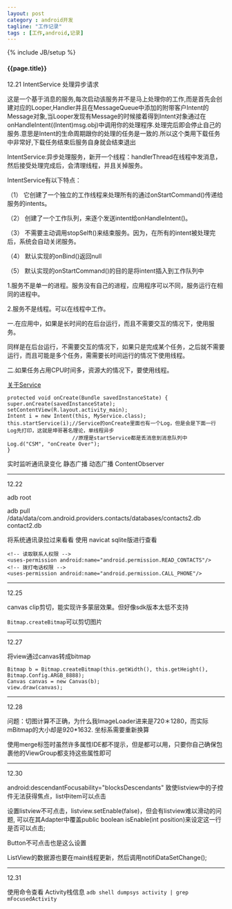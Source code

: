 ```yaml
---
layout: post
category : android开发
tagline: "工作记录"
tags : [工作,android,记录]
---
```

{% include JB/setup %}

<h4>{{page.title}}</h4>

12.21 IntentService 处理异步请求

这是一个基于消息的服务,每次启动该服务并不是马上处理你的工作,而是首先会创建对应的Looper,Handler并且在MessageQueue中添加的附带客户Intent的Message对象,当Looper发现有Message的时候接着得到Intent对象通过在onHandleIntent((Intent)msg.obj)中调用你的处理程序.处理完后即会停止自己的服务.意思是Intent的生命周期跟你的处理的任务是一致的.所以这个类用下载任务中非常好,下载任务结束后服务自身就会结束退出

IntentService:异步处理服务，新开一个线程：handlerThread在线程中发消息，然后接受处理完成后，会清理线程，并且关掉服务。

IntentService有以下特点：

（1）  它创建了一个独立的工作线程来处理所有的通过onStartCommand()传递给服务的intents。

（2）  创建了一个工作队列，来逐个发送intent给onHandleIntent()。

（3）  不需要主动调用stopSelft()来结束服务。因为，在所有的intent被处理完后，系统会自动关闭服务。

（4）  默认实现的onBind()返回null

（5）  默认实现的onStartCommand()的目的是将intent插入到工作队列中



1.服务不是单一的进程。服务没有自己的进程，应用程序可以不同，服务运行在相同的进程中。

2.服务不是线程。可以在线程中工作。

一.在应用中，如果是长时间的在后台运行，而且不需要交互的情况下，使用服务。

同样是在后台运行，不需要交互的情况下，如果只是完成某个任务，之后就不需要运行，而且可能是多个任务，需需要长时间运行的情况下使用线程。

二.如果任务占用CPU时间多，资源大的情况下，要使用线程。

[关于Service](http://blog.csdn.net/jiangwei0910410003/article/details/17008687)

    protected void onCreate(Bundle savedInstanceState) {
    super.onCreate(savedInstanceState);
    setContentView(R.layout.activity_main);
    Intent i = new Intent(this, MyService.class);
    this.startService(i);//Service的onCreate里面也有一个Log，但是会是下面一行Log先打印，这就是坤哥著名理论，单线程异步
                         //原理是startService都是丢消息到消息队列中
    Log.d("CSM", "onCreate Over");
    }



实时监听通讯录变化    静态广播 动态广播
ContentObserver

---

12.22

adb root

adb pull /data/data/com.android.providers.contacts/databases/contacts2.db  contact2.db

将系统通讯录拉过来看看  使用 navicat sqlite版进行查看

    <!-- 读取联系人权限 -->   
    <uses-permission android:name="android.permission.READ_CONTACTS"/> 
    <!-- 拨打电话权限 --> 
    <uses-permission android:name="android.permission.CALL_PHONE"/> 

---

12.25

canvas clip剪切，能实现许多蒙层效果。但好像sdk版本太低不支持

`Bitmap.createBitmap`可以剪切图片

---

12.27

将view通过canvas转成bitmap

    Bitmap b = Bitmap.createBitmap(this.getWidth(), this.getHeight(), Bitmap.Config.ARGB_8888);
    Canvas canvas = new Canvas(b);
    view.draw(canvas);

---

12.28

问题：切图计算不正确，为什么我ImageLoader进来是720＊1280，而实际mBitmap的大小却是920*1632. 坐标系需要重新换算

使用merge标签时虽然许多属性IDE都不提示，但是都可以用，只要你自己确保包裹他的ViewGroup都支持这些属性即可

---

12.30

android:descendantFocusability="blocksDescendants" 致使listview中的子控件无法获得焦点，list中item可以点击

设置listview不可点击，listview.setEnable(false)，但会有listview难以滑动的问题, 可以在其Adapter中覆盖public boolean isEnable(int position)来设定这一行是否可以点击;

Button不可点击也是这么设置

ListView的数据源也要在main线程更新，然后调用notifiDataSetChange();


---

12.31


使用命令查看 Activity栈信息  `adb shell dumpsys activity | grep mFocusedActivity`
